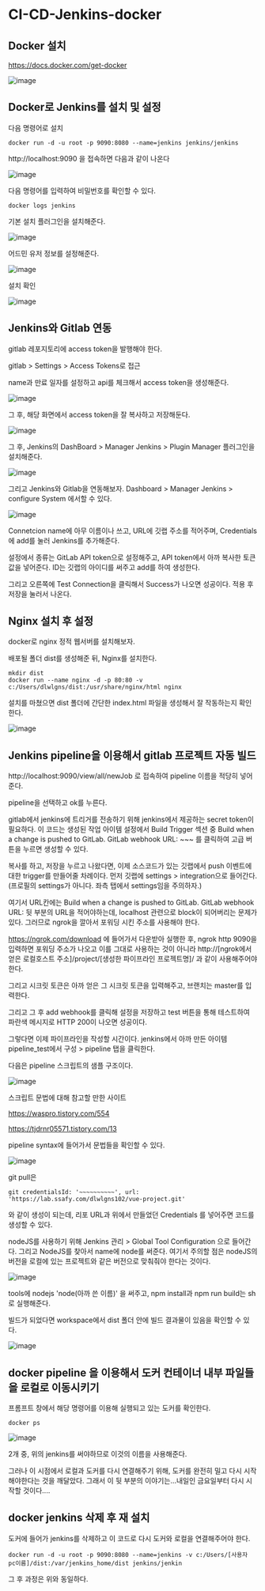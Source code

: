 # CI-CD-Jenkins-docker

## Docker 설치
https://docs.docker.com/get-docker

![image](https://user-images.githubusercontent.com/50227342/124048104-8cd5e900-da50-11eb-8d3e-775217c1668c.png)

## Docker로 Jenkins를 설치 및 설정
다음 명령어로 설치
```
docker run -d -u root -p 9090:8080 --name=jenkins jenkins/jenkins
```
http://localhost:9090 을 접속하면 다음과 같이 나온다

![image](https://user-images.githubusercontent.com/50227342/124048425-4b920900-da51-11eb-94c0-951192f6a8e6.png)

다음 명령어를 입력하여 비밀번호를 확인할 수 있다.
```
docker logs jenkins
```
기본 설치 플러그인을 설치해준다.

![image](https://user-images.githubusercontent.com/50227342/124048593-a1ff4780-da51-11eb-86bd-90de094974f6.png)

어드민 유저 정보를 설정해준다.

![image](https://user-images.githubusercontent.com/50227342/124049234-fce56e80-da52-11eb-9b3e-763e2ba6d5f8.png)

설치 확인

![image](https://user-images.githubusercontent.com/50227342/124049341-3322ee00-da53-11eb-94df-88b8f525d02c.png)

## Jenkins와 Gitlab 연동

gitlab 레포지토리에 access token을 발행해야 한다.

gitlab > Settings > Access Tokens로 접근

name과 만료 일자를 설정하고 api를 체크해서 access token을 생성해준다.

![image](https://user-images.githubusercontent.com/50227342/124051123-d9242780-da56-11eb-9329-74e32be0bdb2.png)

그 후, 해당 화면에서 access token을 잘 복사하고 저장해둔다.

![image](https://user-images.githubusercontent.com/50227342/124051171-f658f600-da56-11eb-912e-ee201563ea3c.png)

그 후, Jenkins의 DashBoard > Manager Jenkins > Plugin Manager 플러그인을 설치해준다.

![image](https://user-images.githubusercontent.com/50227342/124052819-1dfd8d80-da5a-11eb-811f-ed6e10448176.png)

그리고 Jenkins와 Gitlab을 연동해보자. Dashboard > Manager Jenkins > configure System 에서할 수 있다.

![image](https://user-images.githubusercontent.com/50227342/124056691-25746500-da61-11eb-967c-3dc241d8872a.png)

Connetcion name에 아무 이름이나 쓰고, URL에 깃랩 주소를 적어주며, Credentials에 add를 눌러 Jenkins를 추가해준다.

설정에서 종류는 GitLab API token으로 설정해주고, API token에서 아까 복사한 토큰 값을 넣어준다. ID는 깃랩의 아이디를 써주고 add를 하여 생성한다.

그리고 오른쪽에 Test Connection을 클릭해서 Success가 나오면 성공이다. 적용 후 저장을 눌러서 나온다.

## Nginx 설치 후 설정

docker로 nginx 정적 웹서버를 설치해보자.

배포될 폴더 dist를 생성해준 뒤, Nginx를 설치한다.
```
mkdir dist
docker run --name nginx -d -p 80:80 -v c:/Users/dlwlgns/dist:/usr/share/nginx/html nginx
```
설치를 마쳤으면 dist 폴더에 간단한 index.html 파일을 생성해서 잘 작동하는지 확인한다.

![image](https://user-images.githubusercontent.com/50227342/124064734-54460780-da70-11eb-9a08-79eea957ddde.png)

## Jenkins pipeline을 이용해서 gitlab 프로젝트 자동 빌드

http://localhost:9090/view/all/newJob 로 접속하여 pipeline 이름을 적당히 넣어준다.

pipeline을 선택하고 ok를 누른다.

gitlab에서 jenkins에 트리거를 전송하기 위해 jenkins에서 제공하는 secret token이 필요하다. 이 코드는 생성된 작업 아이템 설정에서 Build Trigger 섹션 중 Build when a change is pushed to GitLab. GitLab webhook URL: ~~~ 를 클릭하여 고급 버튼을 누르면 생성할 수 있다.

복사를 하고, 저장을 누르고 나왔다면, 이제 소스코드가 있는 깃랩에서 push 이벤트에 대한 trigger를 만들어줄 차례이다. 먼저 깃랩에 settings > integration으로 들어간다.(프로필의 settings가 아니다. 좌측 탭에서 settings임을 주의하자.)

여기서 URL칸에는  Build when a change is pushed to GitLab. GitLab webhook URL: 뒷 부분의 URL을 적어야하는데, localhost 관련으로 block이 되어버리는 문제가 있다. 그러므로 ngrok을 깔아서 포워딩 시킨 주소를 사용해야 한다.

https://ngrok.com/download 에 들어가서 다운받아 실행한 후, ngrok http 9090을 입력하면 포워딩 주소가 나오고 이를 그대로 사용하는 것이 아니라 http://[ngrok에서 얻은 로컬호스트 주소]/project/[생성한 파이프라인 프로젝트명]/ 과 같이 사용해주어야 한다.

그리고 시크릿 토큰은 아까 얻은 그 시크릿 토큰을 입력해주고, 브랜치는 master를 입력한다.

그리고 그 후 add webhook를 클릭해 설정을 저장하고 test 버튼을 통해 테스트하여 파란색 메시지로 HTTP 200이 나오면 성공이다.

그렇다면 이제 파이프라인을 작성할 시간이다. jenkins에서 아까 만든 아이템 pipeline_test에서 구성 > pipeline 탭을 클릭한다.

다음은 pipeline 스크립트의 샘플 구조이다.

![image](https://user-images.githubusercontent.com/50227342/124072174-624d5580-da7b-11eb-8b6b-2876b1f7e518.png)

스크립트 문법에 대해 참고할 만한 사이트

https://waspro.tistory.com/554

https://tjdrnr05571.tistory.com/13

pipeline syntax에 들어가서 문법들을 확인할 수 있다.

![image](https://user-images.githubusercontent.com/50227342/124086432-0212df80-da8c-11eb-8a57-61496a65c2ee.png)

git pull은 
```
git credentialsId: '~~~~~~~~~~', url: 'https://lab.ssafy.com/dlwlgns102/vue-project.git'
```
와 같이 생성이 되는데, 리포 URL과 위에서 만들었던 Credentials 를 넣어주면 코드를 생성할 수 있다.

nodeJS를 사용하기 위해 Jenkins 관리 > Global Tool Configuration 으로 들어간다. 그리고 NodeJS를 찾아서 name에 node를 써준다. 여기서 주의할 점은 nodeJS의 버전을 로컬에 있는 프로젝트와 같은 버전으로 맞춰줘야 한다는 것이다.

![image](https://user-images.githubusercontent.com/50227342/124086943-7f3e5480-da8c-11eb-8a66-f88736adae35.png)

tools에 nodejs 'node(아까 쓴 이름)' 을 써주고, npm install과 npm run build는 sh로 실행해준다.

빌드가 되었다면 workspace에서 dist 폴더 안에 빌드 결과물이 있음을 확인할 수 있다.

![image](https://user-images.githubusercontent.com/50227342/124112355-2e872580-daa5-11eb-8207-68a84dc89892.png)

## docker pipeline 을 이용해서 도커 컨테이너 내부 파일들을 로컬로 이동시키기

프롬프트 창에서 해당 명령어를 이용해 실행되고 있는 도커를 확인한다.
```
docker ps
```
![image](https://user-images.githubusercontent.com/50227342/124129420-bdea0400-dab8-11eb-85b8-a8a9c5c85603.png)

2개 중, 위의 jenkins를 써야하므로 이것의 이름을 사용해준다.

그러나 이 시점에서 로컬과 도커를 다시 연결해주기 위해, 도커를 완전히 밀고 다시 시작해야한다는 것을 깨달았다. 그래서 이 뒷 부분의 이야기는...내일인 금요일부터 다시 시작할 것이다....

## docker jenkins 삭제 후 재 설치

도커에 들어가 jenkins를 삭제하고 이 코드로 다시 도커와 로컬을 연결해주어야 한다.
```
docker run -d -u root -p 9090:8080 --name=jenkins -v c:/Users/[사용자 pc이름]/dist:/var/jenkins_home/dist jenkins/jenkin
```
그 후 과정은 위와 동일하다.









